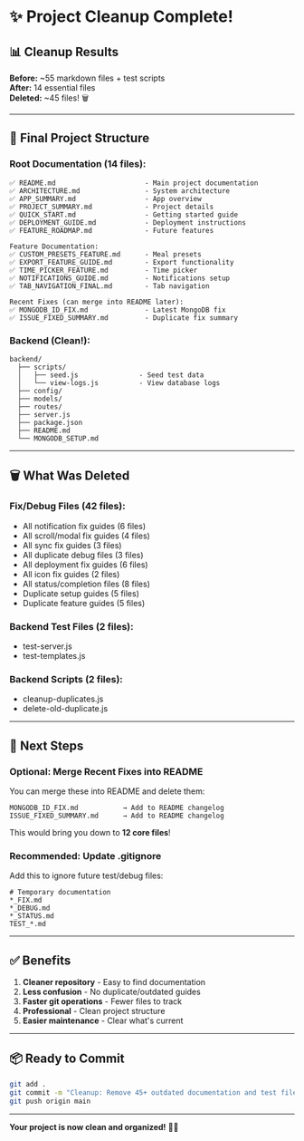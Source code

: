 # ✨ Project Cleanup Complete!

## 📊 Cleanup Results

**Before:** ~55 markdown files + test scripts  
**After:** 14 essential files  
**Deleted:** ~45 files! 🗑️

---

## 📁 Final Project Structure

### Root Documentation (14 files):
```
✅ README.md                      - Main project documentation
✅ ARCHITECTURE.md                - System architecture
✅ APP_SUMMARY.md                 - App overview
✅ PROJECT_SUMMARY.md             - Project details
✅ QUICK_START.md                 - Getting started guide
✅ DEPLOYMENT_GUIDE.md            - Deployment instructions
✅ FEATURE_ROADMAP.md             - Future features

Feature Documentation:
✅ CUSTOM_PRESETS_FEATURE.md      - Meal presets
✅ EXPORT_FEATURE_GUIDE.md        - Export functionality
✅ TIME_PICKER_FEATURE.md         - Time picker
✅ NOTIFICATIONS_GUIDE.md         - Notifications setup
✅ TAB_NAVIGATION_FINAL.md        - Tab navigation

Recent Fixes (can merge into README later):
✅ MONGODB_ID_FIX.md              - Latest MongoDB fix
✅ ISSUE_FIXED_SUMMARY.md         - Duplicate fix summary
```

### Backend (Clean!):
```
backend/
  ├── scripts/
  │   ├── seed.js               - Seed test data
  │   └── view-logs.js          - View database logs
  ├── config/
  ├── models/
  ├── routes/
  ├── server.js
  ├── package.json
  ├── README.md
  └── MONGODB_SETUP.md
```

---

## 🗑️ What Was Deleted

### Fix/Debug Files (42 files):
- All notification fix guides (6 files)
- All scroll/modal fix guides (4 files)
- All sync fix guides (3 files)
- All duplicate debug files (3 files)
- All deployment fix guides (6 files)
- All icon fix guides (2 files)
- All status/completion files (8 files)
- Duplicate setup guides (5 files)
- Duplicate feature guides (5 files)

### Backend Test Files (2 files):
- test-server.js
- test-templates.js

### Backend Scripts (2 files):
- cleanup-duplicates.js
- delete-old-duplicate.js

---

## 🎯 Next Steps

### Optional: Merge Recent Fixes into README
You can merge these into README and delete them:
```
MONGODB_ID_FIX.md           → Add to README changelog
ISSUE_FIXED_SUMMARY.md      → Add to README changelog
```

This would bring you down to **12 core files**!

### Recommended: Update .gitignore
Add this to ignore future test/debug files:
```
# Temporary documentation
*_FIX.md
*_DEBUG.md
*_STATUS.md
TEST_*.md
```

---

## ✅ Benefits

1. **Cleaner repository** - Easy to find documentation
2. **Less confusion** - No duplicate/outdated guides
3. **Faster git operations** - Fewer files to track
4. **Professional** - Clean project structure
5. **Easier maintenance** - Clear what's current

---

## 📦 Ready to Commit

```bash
git add .
git commit -m "Cleanup: Remove 45+ outdated documentation and test files"
git push origin main
```

---

**Your project is now clean and organized!** 🎉✨
